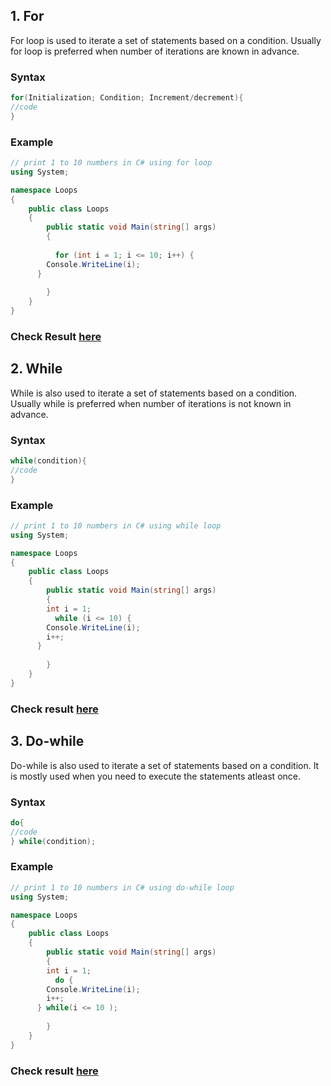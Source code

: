 ## 1. For

For loop is used to iterate a set of statements based on a condition. Usually for loop is preferred when number of iterations are known in advance.

### Syntax

```c#
for(Initialization; Condition; Increment/decrement){  
//code  
} 
```
### Example

```c#
// print 1 to 10 numbers in C# using for loop
using System;

namespace Loops
{
	public class Loops
	{
		public static void Main(string[] args)
		{
	
		  for (int i = 1; i <= 10; i++) {
        Console.WriteLine(i);
      }
			
		}
	}
}
```

### Check Result [here](https://onecompiler.com/csharp/3vt5mbc8g)

## 2. While

While is also used to iterate a set of statements based on a condition. Usually while is preferred when number of iterations is not known in advance.

### Syntax

```c#
while(condition){  
//code 
}  
```
### Example

```c#
// print 1 to 10 numbers in C# using while loop
using System;

namespace Loops
{
	public class Loops
	{
		public static void Main(string[] args)
		{
	    int i = 1;
		  while (i <= 10) {
        Console.WriteLine(i);
        i++;
      }
			
		}
	}
}
```
### Check result [here](https://onecompiler.com/csharp/3vt5mfrqt)

## 3. Do-while

Do-while is also used to iterate a set of statements based on a condition. It is mostly used when you need to execute the statements atleast once.

### Syntax

```c#
do{  
//code 
} while(condition); 
```
### Example

```c#
// print 1 to 10 numbers in C# using do-while loop
using System;

namespace Loops
{
	public class Loops
	{
		public static void Main(string[] args)
		{
	    int i = 1;
		  do {
        Console.WriteLine(i);
        i++;
      } while(i <= 10 );
			
		}
	}
}
```

### Check result [here](https://onecompiler.com/csharp/3vt5mkn9j)